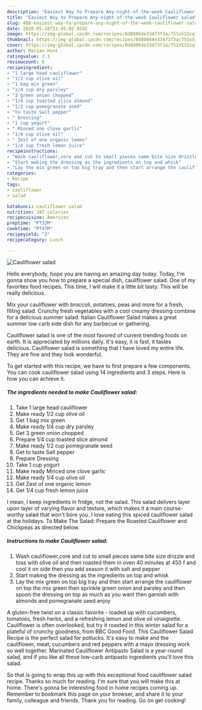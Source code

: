```yaml
---
description: "Easiest Way to Prepare Any-night-of-the-week Cauliflower salad"
title: "Easiest Way to Prepare Any-night-of-the-week Cauliflower salad"
slug: 488-easiest-way-to-prepare-any-night-of-the-week-cauliflower-salad
date: 2020-05-18T21:45:02.924Z
image: https://img-global.cpcdn.com/recipes/0d88064e33473f3a/751x532cq70/cauliflower-salad-recipe-main-photo.jpg
thumbnail: https://img-global.cpcdn.com/recipes/0d88064e33473f3a/751x532cq70/cauliflower-salad-recipe-main-photo.jpg
cover: https://img-global.cpcdn.com/recipes/0d88064e33473f3a/751x532cq70/cauliflower-salad-recipe-main-photo.jpg
author: Marian Hunt
ratingvalue: 3.1
reviewcount: 6
recipeingredient:
- "1 large head cauliflower"
- "1/2 cup olive oil"
- "1 bag mix green"
- "1/4 cup dry parsley"
- "3 green onion chopped"
- "1/4 cup toasted slice almond"
- "1/2 cup pomegranate seed"
- "to taste Salt pepper"
- " Dressing"
- "1 cup yogurt"
- " Minced one clove garlic"
- "1/4 cup olive oil"
- " Zest of one organic lemon"
- "1/4 cup fresh lemon juice"
recipeinstructions:
- "Wash cauliflower,core and cut to small pieces same bite size drizzle and toss with olive oil and then roasted them in oven 40 minutes at 450 f and cool it on side then you add season it with salt and pepper"
- "Start making the dressing as the ingredients on top and whisk"
- "Lay the mix green on top big tray and then start arrange the cauliflower on top the mix green then sprinkle green onion and parsley and then spoon the dressing on top as much as you want then garnish with almonds and pomegranate seed.enjoy"
categories:
- Recipe
tags:
- cauliflower
- salad

katakunci: cauliflower salad 
nutrition: 247 calories
recipecuisine: American
preptime: "PT33M"
cooktime: "PT47M"
recipeyield: "2"
recipecategory: Lunch

---
```



![Cauliflower salad](https://img-global.cpcdn.com/recipes/0d88064e33473f3a/751x532cq70/cauliflower-salad-recipe-main-photo.jpg)

Hello everybody, hope you are having an amazing day today. Today, I'm gonna show you how to prepare a special dish, cauliflower salad. One of my favorites food recipes. This time, I will make it a little bit tasty. This will be really delicious.

Mix your cauliflower with broccoli, potatoes, peas and more for a fresh, filling salad. Crunchy fresh vegetables with a cool creamy dressing combine for a delicious summer salad. Italian Cauliflower Salad makes a great summer low carb side dish for any barbecue or gathering.

Cauliflower salad is one of the most favored of current trending foods on earth. It is appreciated by millions daily. It's easy, it is fast, it tastes delicious. Cauliflower salad is something that I have loved my entire life. They are fine and they look wonderful.


To get started with this recipe, we have to first prepare a few components. You can cook cauliflower salad using 14 ingredients and 3 steps. Here is how you can achieve it.

<!--inarticleads1-->

##### The ingredients needed to make Cauliflower salad:

1. Take 1 large head cauliflower
1. Make ready 1/2 cup olive oil
1. Get 1 bag mix green
1. Make ready 1/4 cup dry parsley
1. Get 3 green onion chopped
1. Prepare 1/4 cup toasted slice almond
1. Make ready 1/2 cup pomegranate seed
1. Get to taste Salt pepper
1. Prepare  Dressing
1. Take 1 cup yogurt
1. Make ready  Minced one clove garlic
1. Make ready 1/4 cup olive oil
1. Get  Zest of one organic lemon
1. Get 1/4 cup fresh lemon juice


I mean, I keep ingredients in fridge, not the salad. This salad delivers layer upon layer of varying flavor and texture, which makes it a main course-worthy salad that won&#39;t bore you. I love eating this spiced cauliflower salad at the holidays. To Make The Salad: Prepare the Roasted Cauliflower and Chickpeas as directed below. 

<!--inarticleads2-->

##### Instructions to make Cauliflower salad:

1. Wash cauliflower,core and cut to small pieces same bite size drizzle and toss with olive oil and then roasted them in oven 40 minutes at 450 f and cool it on side then you add season it with salt and pepper
1. Start making the dressing as the ingredients on top and whisk
1. Lay the mix green on top big tray and then start arrange the cauliflower on top the mix green then sprinkle green onion and parsley and then spoon the dressing on top as much as you want then garnish with almonds and pomegranate seed.enjoy


A gluten-free twist on a classic favorite - loaded up with cucumbers, tomatoes, fresh herbs, and a refreshing lemon and olive oil vinaigrette. Cauliflower is often overlooked, but try it roasted in this winter salad for a plateful of crunchy goodness, from BBC Good Food. This Cauliflower Salad Recipe is the perfect salad for potlucks. It&#39;s easy to make and the cauliflower, meat, cucumbers and red peppers with a mayo dressing work so well together. Marinated Cauliflower Antipasto Salad is a year-round salad, and if you like all these low-carb antipasto ingredients you&#39;ll love this salad. 

So that is going to wrap this up with this exceptional food cauliflower salad recipe. Thanks so much for reading. I'm sure that you will make this at home. There's gonna be interesting food in home recipes coming up. Remember to bookmark this page on your browser, and share it to your family, colleague and friends. Thank you for reading. Go on get cooking!

